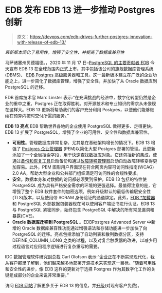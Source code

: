 # EDB 发布 EDB 13 进一步推动 Postgres 创新

> 原文：<https://devops.com/edb-drives-further-postgres-innovation-with-release-of-edb-13/>

*最新版本简化了易用性，增强了安全性，并提高了数据库兼容性*

马萨诸塞州贝德福德。，2020 年 11 月 17 日–[PostgreSQL 的主要贡献者 EDB](https://www.enterprisedb.com/) 今天宣布 EDB 13 在全球范围内正式上市，其中包括该公司的旗舰数据库管理系统(DBMS)、 [EDB Postgres 高级服务器](https://www.enterprisedb.com/products/edb-postgres-advanced-server-secure-ha-oracle-compatible)和工具。这一最新版本建立在广泛的企业功能之上，进一步简化了数据库管理，增强了安全性，并加快了从 Oracle 数据库到 PostgreSQL 的迁移。

EDB 首席技术官 Marc Linster 表示:“在充满挑战的经济中，数字化转型仍然是企业的重中之重，Postgres 正在取得胜利。对开源技术和专业知识的需求从未像现在这样大。EDB 13 更新将帮助我们的客户充分利用 Postgres，以便他们能够继续在预算内按时交付所需的服务。”

**EDB 13 亮点**
EDB 帮助世界各地的企业使用 PostgreSQL 做得更多、走得更快。EDB 13 扩展了 PostgreSQL，增强了企业的可用性、安全性和数据库兼容性。

*   **可用性**。管理数据库非常复杂，尤其是在基础架构增长的情况下。EDB 13 增强了 [Postgres 企业管理器](https://www.enterprisedb.com/products/postgresql-enterprise-manager-best-gui-tools-database-management) (PEM)以简化大型 Postgres 部署的管理。此更新添加了一个全局搜索字段，用于快速查找数据库对象。它还包括新的集成，使通过[备份和恢复工具](https://www.enterprisedb.com/products/postgresql-database-auto-backup-recovery-restore-script-tools)启动备份和通过[故障转移管理器](https://www.enterprisedb.com/products/postgresql-automatic-failover-manager-cluster-high-availability)启动自动故障转移变得更加容易。此外，PEM 图形用户界面现在符合网页内容可访问性指南(WCAG) 2.0 AA，帮助大型企业和公共部门组织满足可访问性的合规性要求。
*   **安全**。数据本身和对数据的访问都必须受到保护。EDB 13 包括的特性使 PostgreSQL 成为具有严格安全需求的环境的更强选择。最值得注意的是，它增强了整个 EDB 软件套件的加密选项，例如升级默认的最低传输层安全性(TLS)版本，以及使用带 SCRAM 身份验证的通道绑定。此外，[EDB *加载器](https://www.enterprisedb.com/edb-docs/d/edb-postgres-advanced-server/user-guides/database-compatibility-for-oracle-developers-tools-and-utilities-guide/12/Database_Compatibility_for_Oracle_Developers_Tools_and_Utilities_Guide.1.04.html)和 PostgreSQL 外部数据包装器现在可以使用客户端证书进行认证。EDB 13 与 PostgreSQL 紧密同步，始终包含 PostgreSQL 中解决的所有常见漏洞和暴露(CVE)。
*   **Oracle 数据库迁移到 PostgreSQL** 。EDBPostgres Advanced Server 中新增的 Oracle 数据库兼容性功能通过增强语法和存储功能进一步加快了向 PostgreSQL 的迁移。亮点包括添加了自动列表和散列数据分区，支持 DEFINE_COLUMN_LONG 之类的过程，以及对复合触发器的改进，以减少用过程语言对应用程序逻辑进行复杂重写的需要。

IDC 数据管理软件研究副总裁 Carl Olofson 表示:“企业正在不断实现现代化，我从客户那里了解到，他们越来越多地部署开源技术来实现这一目标。“随着可用性和安全性的进步，像 EDB 这样的更新对于选择 Postgres 作为其数字化工作的关键组成部分的企业来说非常重要。”

访问 [EDB 网站](https://www.enterprisedb.com/blog/new-enhancements-edb-postgres-advanced-server-13-and-tools)了解更多关于 EDB 13 的信息，并[升级](https://www.enterprisedb.com/software-downloads-postgres)(对现有客户免费)。